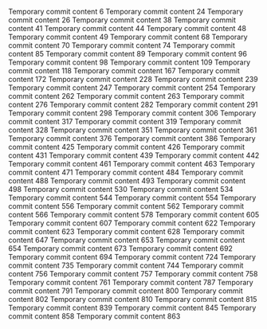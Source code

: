 Temporary commit content 6
Temporary commit content 24
Temporary commit content 26
Temporary commit content 38
Temporary commit content 41
Temporary commit content 44
Temporary commit content 48
Temporary commit content 49
Temporary commit content 68
Temporary commit content 70
Temporary commit content 74
Temporary commit content 85
Temporary commit content 89
Temporary commit content 96
Temporary commit content 98
Temporary commit content 109
Temporary commit content 118
Temporary commit content 167
Temporary commit content 172
Temporary commit content 228
Temporary commit content 239
Temporary commit content 247
Temporary commit content 254
Temporary commit content 262
Temporary commit content 263
Temporary commit content 276
Temporary commit content 282
Temporary commit content 291
Temporary commit content 298
Temporary commit content 306
Temporary commit content 317
Temporary commit content 319
Temporary commit content 328
Temporary commit content 351
Temporary commit content 361
Temporary commit content 376
Temporary commit content 386
Temporary commit content 425
Temporary commit content 426
Temporary commit content 431
Temporary commit content 439
Temporary commit content 442
Temporary commit content 461
Temporary commit content 463
Temporary commit content 471
Temporary commit content 484
Temporary commit content 488
Temporary commit content 493
Temporary commit content 498
Temporary commit content 530
Temporary commit content 534
Temporary commit content 544
Temporary commit content 554
Temporary commit content 556
Temporary commit content 562
Temporary commit content 566
Temporary commit content 578
Temporary commit content 605
Temporary commit content 607
Temporary commit content 622
Temporary commit content 623
Temporary commit content 628
Temporary commit content 647
Temporary commit content 653
Temporary commit content 654
Temporary commit content 673
Temporary commit content 692
Temporary commit content 694
Temporary commit content 724
Temporary commit content 735
Temporary commit content 744
Temporary commit content 756
Temporary commit content 757
Temporary commit content 758
Temporary commit content 761
Temporary commit content 787
Temporary commit content 791
Temporary commit content 800
Temporary commit content 802
Temporary commit content 810
Temporary commit content 815
Temporary commit content 839
Temporary commit content 845
Temporary commit content 858
Temporary commit content 863

